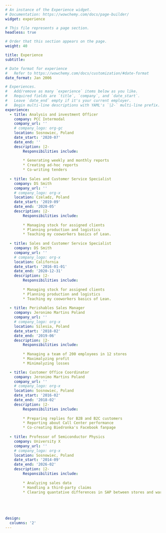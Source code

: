 ```yaml
---
# An instance of the Experience widget.
# Documentation: https://wowchemy.com/docs/page-builder/
widget: experience

# This file represents a page section.
headless: true

# Order that this section appears on the page.
weight: 40

title: Experience
subtitle:

# Date format for experience
#   Refer to https://wowchemy.com/docs/customization/#date-format
date_format: Jan 2006

# Experiences.
#   Add/remove as many `experience` items below as you like.
#   Required fields are `title`, `company`, and `date_start`.
#   Leave `date_end` empty if it's your current employer.
#   Begin multi-line descriptions with YAML's `|2-` multi-line prefix.
experience:
  - title: Analysis and investment Officer
    company: PCC Intermodal
    company_url: ''
    # company_logo: org-gc
    location: Sosnowiec, Poland
    date_start: '2020-07'
    date_end: ''
    description: |2-
        Responsibilities include:
        
        * Generating weekly and monthly reports 
        * Creating ad-hoc reports
        * Co-writing tenders
        
  - title: Sales and Customer Service Specialist
    company: DS Smith
    company_url: ''
    # company_logo: org-x
    location: Czeladz, Poland
    date_start: '2019-09'
    date_end: '2020-05'
    description: |2-
        Responsibilities include:
        
        * Managing stock for assigned clients
        * Planning production and logistics
        * Teaching my cooworkers basics of Lean.
         
  - title: Sales and Customer Service Specialist
    company: DS Smith
    company_url: ''
    # company_logo: org-x
    location: California
    date_start: '2016-01-01'
    date_end: '2020-12-31'
    description: |2-
        Responsibilities include:
        
        * Managing stock for assigned clients
        * Planning production and logistics
        * Teaching my cooworkers basics of Lean.
  
  - title: Perishables Sales Manager
    company: Jeronimo Martins Poland
    company_url: ''
    # company_logo: org-x
    location: Silesia, Poland
    date_start: '2018-02'
    date_end: '2019-06'
    description: |2-
        Responsibilities include:
        
        * Managing a team of 200 employees in 12 stores
        * Maximalyzing profit
        * Minimalyzing losses

  - title: Customer Office Coordinator
    company: Jeronimo Martins Poland
    company_url: ''
    # company_logo: org-x
    location: Sosnowiec, Poland
    date_start: '2016-02'
    date_end: '2018-02'
    description: |2-
        Responsibilities include:
        
        * Preparing replies for B2B and B2C customers
        * Reporting about Call Center performance
        * Co-creating Biedronka's Facebook fanpage
  
  - title: Professor of Semiconductor Physics
    company: University X
    company_url: ''
    # company_logo: org-x
    location: Sosnowiec, Poland
    date_start: '2014-09'
    date_end: '2026-02'
    description: |2-
        Responsibilities include:
        
        * Analyzing sales data
        * Handling a third-party claims
        * Clearing quantative differences in SAP between stores and warehouse





design:
  columns: '2'
---
```

